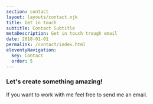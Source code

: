 ```yaml
---
section: contact
layout: layouts/contact.njk
title: Get in touch
subtitle: Contact Subtitle
metaDescription: Get in touch trough email
date: 2018-01-01
permalink: /contact/index.html
eleventyNavigation:
  key: Contact
  order: 5
---
```


### Let's create something amazing!

If you want to work with me feel free to send me an email. 
